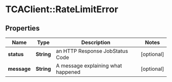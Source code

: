 # TCAClient::RateLimitError

## Properties
Name | Type | Description | Notes
------------ | ------------- | ------------- | -------------
**status** | **String** | an HTTP Response JobStatus Code | [optional] 
**message** | **String** | A message explaining what happened | [optional] 

